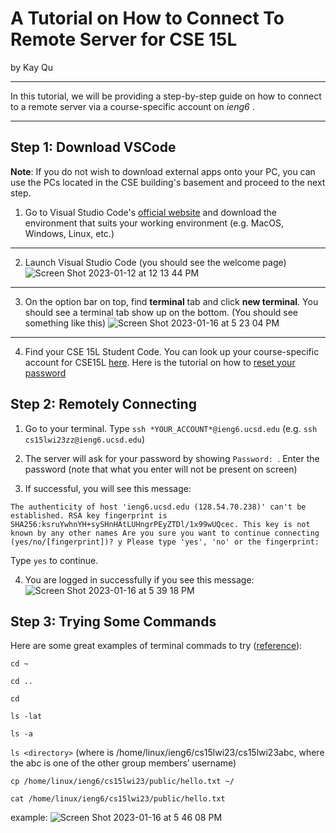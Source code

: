 # A Tutorial on How to Connect To Remote Server for CSE 15L
by Kay Qu

***

In this tutorial, we will be providing a step-by-step guide on how to connect to a remote server via a course-specific account on *ieng6* .

***

## Step 1: Download VSCode

**Note**: If you do not wish to download external apps onto your PC, you can use the PCs located in the CSE building's basement and proceed to the next step.

1. Go to Visual Studio Code's [official website](https://code.visualstudio.com/) and download the environment that suits your working environment (e.g. MacOS, Windows, Linux, etc.)

***

2. Launch Visual Studio Code (you should see the welcome page)
![Screen Shot 2023-01-12 at 12 13 44 PM](https://user-images.githubusercontent.com/104349171/212789306-17c732ca-9b96-4de9-8f20-c8f6bff0a370.jpg)

***


3. On the option bar on top, find **terminal** tab and click **new terminal**. You should see a terminal tab show up on the bottom. (You should see something like this)
![Screen Shot 2023-01-16 at 5 23 04 PM](https://user-images.githubusercontent.com/104349171/212789444-f204602a-e8c0-463b-8c38-d7a5614aaa6f.jpg)

***

4. Find your CSE 15L Student Code. You can look up your course-specific account for CSE15L [here](https://sdacs.ucsd.edu/~icc/index.php). Here is the tutorial on how to [reset your password](https://docs.google.com/document/d/1hs7CyQeh-MdUfM9uv99i8tqfneos6Y8bDU0uhn1wqho/edit) 

## Step 2: Remotely Connecting
  
1. Go to your terminal. Type `ssh *YOUR_ACCOUNT*@ieng6.ucsd.edu` (e.g. `ssh cs15lwi23zz@ieng6.ucsd.edu`)

2. The server will ask for your password by showing `Password: `. Enter the password (note that what you enter will not be present on screen) 

3. If successful, you will see this message: 


  `The authenticity of host 'ieng6.ucsd.edu (128.54.70.238)' can't be established.
  RSA key fingerprint is SHA256:ksruYwhnYH+sySHnHAtLUHngrPEyZTDl/1x99wUQcec.
  This key is not known by any other names
  Are you sure you want to continue connecting (yes/no/[fingerprint])? y
  Please type 'yes', 'no' or the fingerprint: `

  Type `yes` to continue. 

4. You are logged in successfully if you see this message:
![Screen Shot 2023-01-16 at 5 39 18 PM](https://user-images.githubusercontent.com/104349171/212791083-e3b3bfb9-1bf5-47ab-bd13-9affae4c114d.jpg)


## Step 3: Trying Some Commands

Here are some great examples of terminal commads to try ([reference](https://ucsd-cse15l-w23.github.io/week/week1/#part-5--run-some-commands)):


`cd ~`

`cd ..`

`cd`

`ls -lat`

`ls -a`

`ls <directory>` (where <directory> is /home/linux/ieng6/cs15lwi23/cs15lwi23abc, where the abc is one of the other group members’ username)
  
`cp /home/linux/ieng6/cs15lwi23/public/hello.txt ~/`
  
`cat /home/linux/ieng6/cs15lwi23/public/hello.txt`
  
  example:
  ![Screen Shot 2023-01-16 at 5 46 08 PM](https://user-images.githubusercontent.com/104349171/212791788-aabe9cc5-61ee-4af5-a209-d4f80a910e0f.jpg)

  
